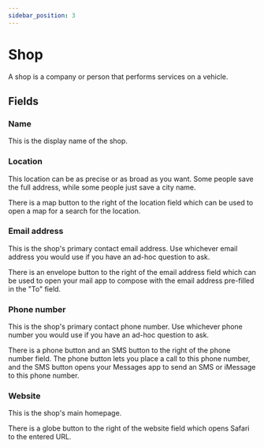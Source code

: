 ```yaml
---
sidebar_position: 3
---
```


# Shop

A shop is a company or person that performs services on a vehicle.

## Fields

### Name

This is the display name of the shop.

### Location

This location can be as precise or as broad as you want. Some people save the
full address, while some people just save a city name.

There is a map button to the right of the location field which can be used to
open a map for a search for the location.

### Email address

This is the shop's primary contact email address. Use whichever email address
you would use if you have an ad-hoc question to ask.

There is an envelope button to the right of the email address field which can be
used to open your mail app to compose with the email address pre-filled in the
"To" field.

### Phone number

This is the shop's primary contact phone number. Use whichever phone number you
would use if you have an ad-hoc question to ask.

There is a phone button and an SMS button to the right of the phone number
field. The phone button lets you place a call to this phone number, and the SMS
button opens your Messages app to send an SMS or iMessage to this phone number.

### Website

This is the shop's main homepage.

There is a globe button to the right of the website field which opens Safari to
the entered URL.
